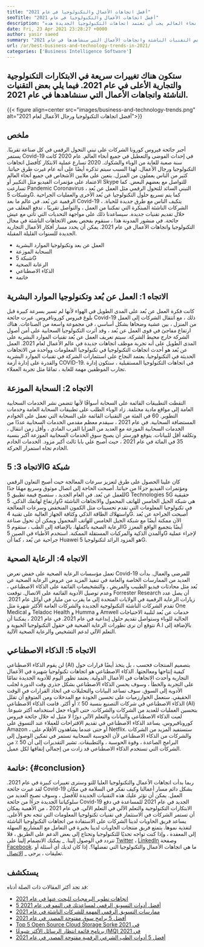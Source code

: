 ```yaml
---
title: "أفضل اتجاهات الأعمال والتكنولوجيا في عام 2021" 
seoTitle: "أفضل اتجاهات الأعمال والتكنولوجيا في عام 2021" 
description: "أفضل اتجاهات التكنولوجيا والتجاريات التي ستقود كل الأعمال في عام 2021. أعتقد أن كل أعمال في جميع أنحاء العالم يجب أن تعتمد اتجاهات التكنولوجيا الجديدة هذه." 
date: Fri, 23 Apr 2021 23:28:27 +0000
author: yasir saeed
summary: "ستكون هناك تغييرات سريعة في الابتكارات التكنولوجية والأعمال الأعلى في عام 2021. فيما يلي بعض التقنيات الناشئة واتجاهات الأعمال التي سنشاهدها في عام 2021." 
url: /ar/best-business-and-technology-trends-in-2021/
categories: ['Business Intelligence Software']
---
```


## ستكون هناك تغييرات سريعة في الابتكارات التكنولوجية والتجارية الأعلى في عام 2021. فيما يلي بعض التقنيات الناشئة واتجاهات الأعمال التي سنشاهدها في عام 2021.

{{< figure align=center src="images/business-and-technology-trends.png" alt="أفضل اتجاهات التكنولوجيا ورجال الأعمال لعام 2021">}}


## **ملخص** 
أجبر جائحة فيروس كورونا الشركات على تبني التحول الرقمي في كل صناعة تقريبًا. يستمر Covid-19 في إحداث الفوضى والتعطيل في جميع أنحاء العالم. عام 2020 كانت سنة صعبة للغاية من الوباء والشكوك. 2020 تسارع عملية الابتكار كأفضل اتجاهات التكنولوجيا ورجال الأعمال. لهذا السبب سيتم تذكره أيضًا على أنه عام غيرت طرق حياتنا. كثير من الناس يعملون من المنزل. يتعين على ملايين الأشخاص في جميع أنحاء العالم الاعتماد على مؤتمرات الفيديو مثل التكبير أو Skype للتواصل مع بعضهم البعض.
كما تسارعت Pandemic Coronavirus التبني السائد للتحول الرقمي مثل العمل عن بُعد ، وشبكات 5G. كما يتم تسريع حلول التكنولوجيا عن بُعد الأخرى والعمليات الجراحية الرقمية عن بُعد. في عالم ما بعد Covid-19 ، يتكيف الناس مع طرق جديدة للحياة. الشركات الناشئة المبتكرة التي تمكننا من العمل ، والتواصل تقريبًا ، تدفع المغلف من خلال تقديم تقنيات جديدة. سيساعدنا ذلك على مواجهة التحديات التي تأتي مع عيش جائحة. في منشور المدونة هذا ، سنقوم بفحص بعض الاتجاهات الناشئة في مجال التكنولوجيا واتجاهات الأعمال في عام 2021. يمكن أن يحدد مسار أفكار الأعمال التجارية الجديدة للسنوات القليلة المقبلة.
  * العمل عن بعد وتكنولوجيا الموارد البشرية
  * السحابة الموزعة
  * شبكة 5G
  * الرعاىة الصحية
  * الذكاء الاصطناعي
  * خاتمة

## الاتجاه 1: العمل عن بُعد وتكنولوجيا الموارد البشرية
كانت فكرة العمل عن بُعد على المدى الطويل في الهواء لأنها لم تسير بسرعة كبيرة قبل بلوغ فيروس كورونافروس. غيرت جائحة Covid-19 ذلك ، مع انتقال الشركات إلى العمل من المنزل ، بين عشية وضحاها بشكل أساسي ، في مجموعة واسعة من الصناعات. هناك ارتفاع مفاجئ في قوى العمل عن بُعد ، وقد أثرت التكنولوجيا السحابية على أمن أصول الشركة خارج محيط الشركة.
سيتم تعريف العمل عن بُعد تقنيات الموارد البشرية على المدى الطويل على أنه تجربة موظف اتجاهات جديدة في عالم الأعمال لعام 2021. العمل عن بُعد هو أحدث اتجاهات التكنولوجيا في تكنولوجيا المعلومات وواحدة من الاتجاهات الحديثة في التكنولوجيا. يعتمد النجاح على استثمارات الشركة في تقنيات الموارد البشرية والقدرة على إدارة أزمة COVID-19. في اتجاهات التكنولوجيا المستقبلية ، ستكون إدارة تجارب الموظفين مهمة للغاية ، تمامًا مثل تجربة العملاء.

## الاتجاه 2: السحابة الموزعة
التقطت التطبيقات القائمة على السحابة أسواقًا لأنها تتضمن نشر الخدمات السحابية العامة إلى مواقع مادية مختلفة. زاد الوباء الطلب على تطبيقات السحابة العامة وخدمات التطوير. 60 في المئة من التقنيات القائمة على السحابة التي تعمل على الخوادم المستضافة السحابية.
في عام 2021 ، سيقدم معظم مقدمي الخدمات السحابية عددًا من الخدمات السحابية الموزعة مع العديد من المزايا القرب المادي ، وأقل زمن انتقال ، وتكلفة أقل للبيانات. يتوقع فورستر أن يصبح سوق الخدمات السحابية الموزعة أكبر بنسبة 35 في المائة في عام 2021 ، حيث أصبح علي بابا ثالث أكبر مزود. الخدمات الخادم الخادم تجاه استمرار الحركة.

## الاتجاه 3: 5G شبكة
كان علينا الحصول على طرق لتعزيز سرعات المعالجة حيث أصبح التعاون الرقمي ومؤتمرات الفيديو جزءًا من حياتنا. أصبحت الحاجة إلى اتصال موثوق وسريع مهمًا جدًا للعمل عن بُعد. في العام الجديد ، ستصبح قيمة تطبيق 5G Technologies 5G حقيقية وارتفاع لهاتفك الذكي. 5G هي شبكة الجيل الخامس للهاتف المحمول والاتجاهات الناشئة في تكنولوجيا المعلومات التي تقدم تحسينات مثل الكمون المنخفض وسرعات المعالجة واستهلاك الطاقة الذكي وكثافة الجهاز العالية على تقنية 4G.
أصبحت الجراحة عن بُعد الآن ممكنة أيضًا مع شبكة الجيل الخامس للهاتف المحمول ويمكن أن تحول صناعة الرعاية الصحية بأكملها. بالإضافة إلى الطب ، ستقوم 5G أيضًا بتجميع الواقع المعزز والمدن الذكية والمركبات المستقلة الممكنة. استخدم الأطباء في الصين 5G لإجراء عملية جراحية عن بُعد ، كما أن Huawei هو المزود الرائد لتكنولوجيا 5G.

## الاتجاه 4: الرعاية الصحية
تعمل مؤسسات الرعاية الصحية على خفض تعرض Covid-19 للمرضى والعمال. بدأت العديد من الممارسات الخاصة والعامة في تنفيذ المزيد من عروض الرعاية الصحية عن بُعد مثل محادثات فيديو الطبيب والمريض ، والتشخيصات القائمة على الذكاء الاصطناعي ، وعدم توصيل الأدوية القائمة على الاتصال. توقعت Forrester Research أن يصل عدد زيارات الرعاية الرقمية في الولايات المتحدة إلى ما يقرب من مليار في أوائل عام 2021.
تقدم الشركات الناشئة التكنولوجية الجديدة والشركات العامة الأكثر شهرة مثل One Medical و Teladoc Health و Humma و Amwell خدمات عن بُعد لتلبية الاحتياجات الحالية للوباء وستواصل تقديم حلول إبداعية في عام 2021. في عام 2021 ، يمكننا أن نتوقع أن نرى تطورات الرعاية الصحية في حقول التكنولوجيا الحيوية و A.I بالإضافة إلى التعلم الآلي لدعم التشخيص والرعاية الصحية الآلية.

## الاتجاه 5: الذكاء الاصطناعي
لن يقوم الذكاء الاصطناعي (AI) بتصميم المنتجات فحسب ، بل يتخذ أيضًا قرارات حول كيفية إنتاجها ومعالجتها. الذكاء الاصطناعي هو اتجاهات تكنولوجيا شهيرة في الأعمال التجارية وأحدث الاتجاهات في الأعمال الدولية. يعتمد تطور اليوم للأدوية الجديدة تمامًا على التجربة والخطأ ، وسوف يحسن الذكاء الاصطناعي بشكل جذري وقت الدورة لجلب الأدوية إلى السوق. سوف تساعد البيانات والتحليلات في اتخاذ القرارات في الوقت الحقيقي. ستعمل الخوارزميات على تحسين الجودة مع المدخلات ومن المتوقع أن تقلل الذكاء الاصطناعي في شركات التصنيع بنسبة 50 ٪ أو أكثر.
قامت الذكاء الاصطناعي (AI) بتحسين العمليات للعديد من الشركات والشركات. حتى الوباء جعل استخدامه أكثر شيوعا. لعبت الذكاء الاصطناعى والبيانات والتعلم الآلي دورًا لا مثيل له خلال جائحة فيروس كورونافيروس. يساعد الذكاء الاصطناعي في تقديم الاقتراحات للعملاء عند التسوق على Amazon ، أو حتى عندما يشاهدون الأفلام على Netflix. ستستفيد المزيد من الشركات والشركات من الذكاء الاصطناعى لأن الحوسبة السحابية تستمر في تمكين الوصول إلى البرامج الصاعدة ، وقوة الحوسبة ، والتطبيقات. تشير التقديرات إلى أن 50 ٪ من الشركات التي تستخدم الذكاء الاصطناعي قد زادت من إجمالي إنفاقها لكل عميل.

## خاتمة: {#conclusion}

ربما بدأت اتجاهات الأعمال والتكنولوجيا العليا للتو وسترى تغييرات كبيرة في عام 2021. لقد غيرت جائحة Covid-19 بشكل دائم مسار أعمالنا وكيف نفكر في السلامة في مكان العمل. يمكن أن تؤثر عليك هذه التقنيات الجديدة للأفضل ، وسوف تصبح العديد من سلوكياتنا الجديدة جزءًا من جائحة Covid-19 الجديد في عام 2021 للمساعدة في دفع الابتكارات التكنولوجية والتعلم الآلي في التعلم الآلي. في عام 2021 ، من الأهمية بمكان أن تستمر الشركات في الاستثمار في تقنيات تكنولوجيا المعلومات التي تتجه نحو الأعلى.
يساعد فريق الحاويات لدينا الشركات على الاستفادة من اتجاهات التكنولوجيا الناشئة لتغذية نموها. يتمتع فريق منتجات الحاويات لدينا بخبرة في التعامل مع المشاريع السهلة إلى المعقدة ، وإذا كنت تواجه تحديًا للتكنولوجيا وتحتاج إلى بعض الدعم على الطريق ، فلا تتردد في الوصول إلينا.
_ يمكنك الانضمام إلينا على [Twitter][1] ، [LinkedIn][2] وصفحة [Facebook][3]. ما هي اتجاهات الأعمال والتكنولوجيا التي تفضلها؟. إذا كان لديك أي أسئلة أو تعليقات ، يرجى _ [الاتصال][4].

## يستكشف
قد تجد أكثر المقالات ذات الصلة أدناه:
  * [اتجاهات تطوير البرمجيات للبحث عنها في عام 2021][5]
  * [5 أفضل أدوات التسويق الرقمي لمساعدتك في النمو في عام 2021][6]
  * [ممارسات التسويق الرقمي المهمة للشركات الناشئة في عام 2021][7]
  * [أفضل 5 برامج سوق مفتوحة المصدر في عام 2021][8]
  * [Top 5 Open Source Cloud Storage Sorke في 2021][9]
  * [برنامج قائمة انتظار الرسائل الأكثر شيوعًا (MQ) في 2021][10]
  * [أفضل 5 أدوات الطب الشرعي الرقمية مفتوحة المصدر في عام 2021][11]



[1]: https://twitter.com/containerize_co
[2]: https://www.linkedin.com/company/containerize/
[3]: http://facebook.com/containerize
[4]: mailto:yasir.saeed@aspose.com
[5]: https://blog.containerize.com/blockchain-platforms/software-development-trends-to-look-out-for-in-2021/
[6]: https://blog.containerize.com/marketing-automation/5-best-digital-marketing-tools-to-help-you-grow-in-2021/
[7]: https://blog.containerize.com/marketing-automation/important-digital-marketing-practices-for-startups-in-2021/
[8]: https://blog.containerize.com/marketplace/top-5-open-source-marketplace-software-in-2021/
[9]: https://blog.containerize.com/backup-and-sync-software/top-5-open-source-cloud-storage-software-in-2021/
[10]: https://blog.containerize.com/message-queue-software/top-5-open-source-message-queue-software-in-2021/
[11]: https://blog.containerize.com/digital-forensic-tools/top-5-open-source-digital-forensic-tools-in-2021/
